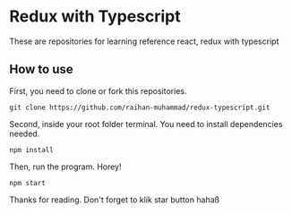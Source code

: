 # Redux with Typescript

These are repositories for learning reference react, redux with typescript

## How to use

First, you need to clone or fork this repositories.

```
git clone https://github.com/raihan-muhammad/redux-typescript.git
```

Second, inside your root folder terminal. You need to install dependencies needed.

```
npm install
```

Then, run the program. Horey!

```
npm start
```

Thanks for reading. Don't forget to klik star button hahaß
